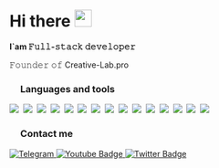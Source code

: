 <h1>Hi there <img src="https://raw.githubusercontent.com/MartinHeinz/MartinHeinz/master/wave.gif" width="30" height="30"></h1>

<p><strong>I`am 𝙵𝚞𝚕𝚕-𝚜𝚝𝚊𝚌𝚔 𝚍𝚎𝚟𝚎𝚕𝚘𝚙𝚎𝚛</strong></p>
<p>𝙵𝚘𝚞𝚗𝚍𝚎𝚛 𝚘𝚏 Creative-Lab.pro</p>

<h3><img src="https://github.githubassets.com/images/icons/emoji/unicode/1f6e0.png" width="15" height="15"> Languages and tools</h3>
<div>
	<img src="https://img.shields.io/badge/laravel-%23FF2D20.svg?style=for-the-badge&logo=laravel&logoColor=white">&nbsp; 
	<img src="https://img.shields.io/badge/vuejs-%2335495e.svg?style=for-the-badge&logo=vuedotjs&logoColor=%234FC08D">&nbsp; 
	<img src="https://img.shields.io/badge/SASS-hotpink.svg?style=for-the-badge&logo=SASS&logoColor=white">&nbsp; 
	<img src="https://img.shields.io/badge/webpack-%238DD6F9.svg?style=for-the-badge&logo=webpack&logoColor=black">&nbsp; 
	<img src="https://img.shields.io/badge/GULP-%23CF4647.svg?style=for-the-badge&logo=gulp&logoColor=white">&nbsp; 
	<img src="https://img.shields.io/badge/NPM-%23000000.svg?style=for-the-badge&logo=npm&logoColor=white">&nbsp; 
	<img src="https://img.shields.io/badge/git-%23F05033.svg?style=for-the-badge&logo=git&logoColor=white">&nbsp; 
	<img src="https://img.shields.io/badge/jquery-%230769AD.svg?style=for-the-badge&logo=jquery&logoColor=white">&nbsp; 	
	<img src="https://img.shields.io/badge/css3-%231572B6.svg?style=for-the-badge&logo=css3&logoColor=white">&nbsp; 
	<img src="https://img.shields.io/badge/html5-%23E34F26.svg?style=for-the-badge&logo=html5&logoColor=white">&nbsp; 
	<img src="https://img.shields.io/badge/javascript-%23323330.svg?style=for-the-badge&logo=javascript&logoColor=%23F7DF1E">&nbsp; 
	<img src="https://img.shields.io/badge/mysql-%2300f.svg?style=for-the-badge&logo=mysql&logoColor=white">&nbsp; 
	<img src="https://img.shields.io/badge/MODX%20Revo-00978b?style=for-the-badge&logo=modx&logoColor=white">&nbsp; 
	<img src="https://img.shields.io/badge/figma-%23F24E1E.svg?style=for-the-badge&logo=figma&logoColor=white">&nbsp; 
	<img src="[https://img.shields.io/badge/figma-%23F24E1E.svg?style=for-the-badge&logo=figma&logoColor=white](https://img.shields.io/badge/adobe%20photoshop-%2331A8FF.svg?style=for-the-badge&logo=adobe%20photoshop&logoColor=white)">&nbsp; 
	
</div>

<h3><img src="https://github.githubassets.com/images/icons/emoji/unicode/1f4e3.png" width="15" height="15"> Contact me</h3>

<div id="badges">
  <a href="https://t.me/IgorPetrovPRO" target="_blank">
    <img src="https://img.shields.io/badge/telegram-informational?style=for-the-badge&logoColor=white&logo=telegram" alt="Telegram"/>
  </a>
  <a href="https://vk.com/igorpetrovpro" target="_blank">
    <img src="https://img.shields.io/badge/vkontakte-darkblue?style=for-the-badge&logoColor=white&logo=vk" alt="Youtube Badge"/>
  </a>
  <a href="https://wa.me/79500350563" target="_blank">
    <img src="https://img.shields.io/badge/whatsapp-brightgreen?style=for-the-badge&logo=whatsapp&logoColor=white" alt="Twitter Badge"/>
  </a>
</div>

